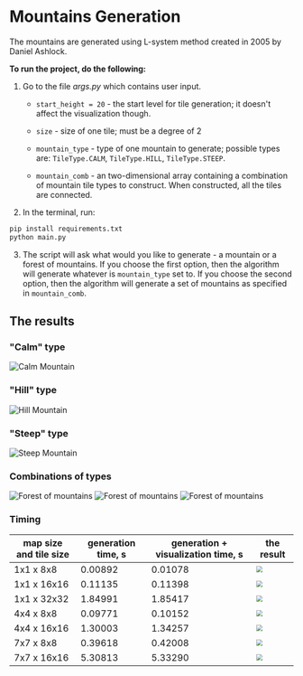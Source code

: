 # Mountains Generation

The mountains are generated using L-system method created in 2005 by Daniel Ashlock.

**To run the project, do the following:**

1. Go to the file _args.py_ which contains user input.
    - `start_height = 20` - the start level for tile generation; it doesn't affect the visualization though.

    - `size` - size of one tile; must be a degree of 2

    - `mountain_type` - type of one mountain to generate; possible types are: `TileType.CALM`, `TileType.HILL`, `TileType.STEEP`.

    - `mountain_comb` - an two-dimensional array containing a combination of mountain tile types to construct. When constructed, all the tiles are connected.

2. In the terminal, run:

```bash
pip install requirements.txt
python main.py
```

3. The script will ask what would you like to generate - a mountain or a forest of mountains. If you choose the first option, then the algorithm will generate whatever is `mountain_type` set to. If you choose the second option, then the algorithm will generate a set of mountains as specified in `mountain_comb`.


## The results

### "Calm" type
![Calm Mountain](./results/calm_mount.png)

### "Hill" type
![Hill Mountain](./results/hill_mount.png)

### "Steep" type
![Steep Mountain](./results/steep_mount.png)

### Combinations of types
![Forest of mountains](./results/connected2.png)
![Forest of mountains](./results/connected3.png)
![Forest of mountains](./results/connected4.png)

### Timing

| map size and tile size | generation time, s | generation + visualization time, s | the result                                                   |
| ---------------------- | --------------- | ------------------------------- | ------------------------------------------------------------ |
| 1x1 x 8x8              | 0.00892         | 0.01078                         | <img src="results/1x1x8x8.jpg" style="zoom:67%;" /> |
| 1x1 x 16x16            | 0.11135         | 0.11398                         | <img src="results/1x1x16x16.jpg" style="zoom:67%;" /> |
| 1x1 x 32x32            | 1.84991         | 1.85417                         | <img src="results/1x1x32x32.jpg" style="zoom:67%;" /> |
| 4x4 x 8x8              | 0.09771         | 0.10152                         | <img src="results/4x4x8x8.jpg" style="zoom:67%;" /> |
| 4x4 x 16x16            | 1.30003         | 1.34257                         | <img src="results/4x4x16x16.jpg" style="zoom:67%;" /> |
| 7x7 x 8x8              | 0.39618         | 0.42008                         | <img src="results/7x7x8x8.jpg" style="zoom:67%;" /> |
| 7x7 x 16x16            | 5.30813         | 5.33290                         | <img src="results/7x7x16x16.jpg" style="zoom:67%;" /> |
